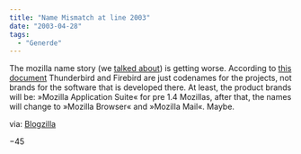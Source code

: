 ```yaml
---
title: "Name Mismatch at line 2003"
date: "2003-04-28"
tags:
  - "Generde"
---
```


The mozilla name story (we [talked about](http://www.couchblog.de/couchblog/archives/2003/04/new_names.php "couchblog: new names")) is getting worse. According to [this document](http://www.mozilla.org/roadmap/branding.html "mozilla.org: branding") Thunderbird and Firebird are just codenames for the projects, not brands for the software that is developed there. At least, the product brands will be: »Mozilla Application Suite« for pre 1.4 Mozillas, after that, the names will change to »Mozilla Browser« and »Mozilla Mail«. Maybe.

via: [Blogzilla](http://www.deftone.com/blogzilla/archives/no_no_that_was_only_a_codename.html "Blogzilla - a blog about Mozilla: No, no, that was only a codename")

−45
